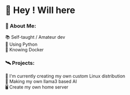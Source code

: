 # 🚀 Hey ! Will here
### 💫 About Me:
📚 Self-taught / Amateur dev<br>🐍 Using Python<br>🐋 Knowing Docker

### 🛰️ Projects:
💾 I'm currently creating my own custom Linux distribution<br>🧠 Making my own lIama3 based AI<br>🖥️ Create my own home server
